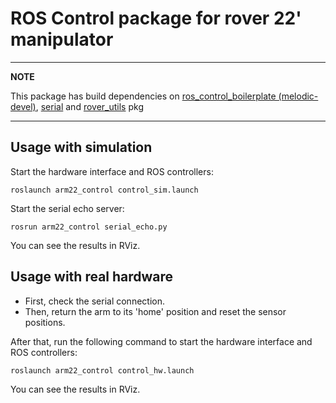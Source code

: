 # ROS Control package for rover 22' manipulator

---
**NOTE**

This package has build dependencies on [ros_control_boilerplate (melodic-devel)](https://github.com/PickNikRobotics/ros_control_boilerplate), [serial](https://github.com/wjwwood/serial) and [rover_utils](https://github.com/burkap/rover_utils) pkg

---

## Usage with simulation
Start the hardware interface and ROS controllers:

```roslaunch arm22_control control_sim.launch``` 

Start the serial echo server:

```rosrun arm22_control serial_echo.py```

You can see the results in RViz.

## Usage with real hardware

* First, check the serial connection.
* Then, return the arm to its 'home' position and reset the sensor positions. 

After that, run the following command to start the hardware interface and ROS controllers:

```roslaunch arm22_control control_hw.launch``` 

You can see the results in RViz.
